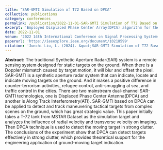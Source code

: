 ```yaml
---
title: "SAR-GMTI Simulation of T72 Based on DPCA"
collection: publications
category: conferences
permalink: /publication/2022-11-01-SAR-GMTI Simulation of T72 Based on DPCA
excerpt: 'Employed Displaced Phase Center Array(DPCA) algorithm for the ground moving target detection.'
date: 2022-11-01
venue: '2022 14th International Conference on Signal Processing Systems (ICSPS)'
paperurl: 'https://ieeexplore.ieee.org/document/10218599'
citation: 'Junchi Liu, L. (2024). &quot;SAR-GMTI Simulation of T72 Based on DPCA.&quot; <i>2022 14th International Conference on Signal Processing Systems (ICSPS)</i>. '
---
```


**Abstract:** 
The traditional Synthetic Aperture Radar(SAR) system is a remote sensing system designed for static targets on the ground. When there is a Doppler mismatch caused by target motion, it will blur and offset the pixel. SAR-GMTI is a synthetic aperture radar system that can indicate, locate and indicate moving targets on the ground. And it makes a positive difference in counter-terrorism activities, refugee control, anti-smuggling at sea, and traffic control in the cities. There are two mainstream dual-channel SAR-GMTI technologies, one is Displaced Phase Center Antenna(DPCA) and another is Along Track Interferometry(ATI). SAR-GMTI based on DPCA can be applied to detect and track maneuvering tactical targets from complex scenes on the ground, which has great strategic value. This paper initially takes a T-72 tank from MSTAR Dataset as the simulation target and analyzes the influence of radial velocity and transverse velocity on imaging. Then DPCA technique is used to detect the moving target in strong clutter. The conclusions of the experiment show that DPCA can detect targets effectively in strong clutter, which provides theoretical support for the engineering application of ground-moving target indication.
